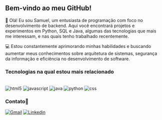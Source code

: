 ## Bem-vindo ao meu GitHub!

👋 Olá! Eu sou Samuel, um entusiasta de programação com foco no desenvolvimento de backend. Aqui você encontrará projetos e experimentos em Python, SQL e Java, algumas das tecnologias que mais me interessam, e nas quais tenho trabalhado recentemente.

💻 Estou constantemente aprimorando minhas habilidades e buscando aumentar meus conhecimentos sobre arquitetura de sistemas, segurança da informação e eficiência no desenvolvimento de software.

### Tecnologias na qual estou mais relacionado

<div style="display: inline_block"><br/>
    <img align="center" alt="html5" src="https://img.shields.io/badge/HTML5-E34F26?style=for-the-badge&logo=html5&logoColor=white"/>
    <img align="center" alt="javascript" src="https://img.shields.io/badge/JavaScript-323330?style=for-the-badge&logo=javascript&logoColor=F7DF1E"/>
    <img align="center" alt="java" src="https://img.shields.io/badge/Java-ED8B00?style=for-the-badge&logo=openjdk&logoColor=white"/>
    <img align="center" alt="python" src="https://img.shields.io/badge/Python-14354C?style=for-the-badge&logo=python&logoColor=white"/>
    <img align="center" alt="css" src="https://img.shields.io/badge/CSS3-1572B6?style=for-the-badge&logo=css3&logoColor=white"/>
</div>

### Contato📱
[![Gmail](https://img.shields.io/badge/Gmail-D14836?style=for-the-badge&logo=gmail&logoColor=white)](samuelsdlago@gmail.com)
[![Linkedin](https://img.shields.io/badge/LinkedIn-0077B5?style=for-the-badge&logo=linkedin&logoColor=white)](https://www.linkedin.com/in/samuelschisaridemacqlago)
